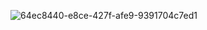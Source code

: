 ![64ec8440-e8ce-427f-afe9-9391704c7ed1](https://github.com/Irfana-Fasila/bank-management/assets/86661033/faa87c37-8bea-416a-9dea-8f8b0a229ddb)
